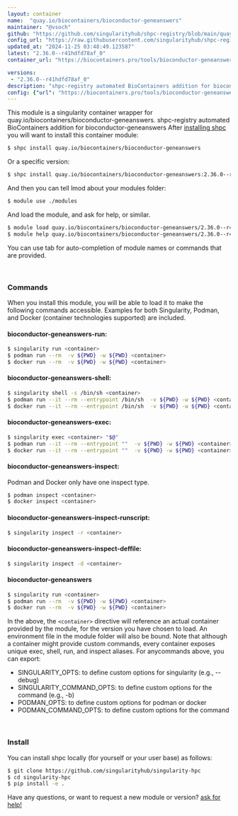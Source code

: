 ```yaml
---
layout: container
name:  "quay.io/biocontainers/bioconductor-geneanswers"
maintainer: "@vsoch"
github: "https://github.com/singularityhub/shpc-registry/blob/main/quay.io/biocontainers/bioconductor-geneanswers/container.yaml"
config_url: "https://raw.githubusercontent.com/singularityhub/shpc-registry/main/quay.io/biocontainers/bioconductor-geneanswers/container.yaml"
updated_at: "2024-11-25 03:48:49.123587"
latest: "2.36.0--r41hdfd78af_0"
container_url: "https://biocontainers.pro/tools/bioconductor-geneanswers"

versions:
 - "2.36.0--r41hdfd78af_0"
description: "shpc-registry automated BioContainers addition for bioconductor-geneanswers"
config: {"url": "https://biocontainers.pro/tools/bioconductor-geneanswers", "maintainer": "@vsoch", "description": "shpc-registry automated BioContainers addition for bioconductor-geneanswers", "latest": {"2.36.0--r41hdfd78af_0": "sha256:ec3dd276b4a096f94fd67fd773a2720668cc874bce201dd1daf1e8fa58b2d1bb"}, "tags": {"2.36.0--r41hdfd78af_0": "sha256:ec3dd276b4a096f94fd67fd773a2720668cc874bce201dd1daf1e8fa58b2d1bb"}, "docker": "quay.io/biocontainers/bioconductor-geneanswers"}
---
```


This module is a singularity container wrapper for quay.io/biocontainers/bioconductor-geneanswers.
shpc-registry automated BioContainers addition for bioconductor-geneanswers
After [installing shpc](#install) you will want to install this container module:


```bash
$ shpc install quay.io/biocontainers/bioconductor-geneanswers
```

Or a specific version:

```bash
$ shpc install quay.io/biocontainers/bioconductor-geneanswers:2.36.0--r41hdfd78af_0
```

And then you can tell lmod about your modules folder:

```bash
$ module use ./modules
```

And load the module, and ask for help, or similar.

```bash
$ module load quay.io/biocontainers/bioconductor-geneanswers/2.36.0--r41hdfd78af_0
$ module help quay.io/biocontainers/bioconductor-geneanswers/2.36.0--r41hdfd78af_0
```

You can use tab for auto-completion of module names or commands that are provided.

<br>

### Commands

When you install this module, you will be able to load it to make the following commands accessible.
Examples for both Singularity, Podman, and Docker (container technologies supported) are included.

#### bioconductor-geneanswers-run:

```bash
$ singularity run <container>
$ podman run --rm  -v ${PWD} -w ${PWD} <container>
$ docker run --rm  -v ${PWD} -w ${PWD} <container>
```

#### bioconductor-geneanswers-shell:

```bash
$ singularity shell -s /bin/sh <container>
$ podman run --it --rm --entrypoint /bin/sh  -v ${PWD} -w ${PWD} <container>
$ docker run --it --rm --entrypoint /bin/sh  -v ${PWD} -w ${PWD} <container>
```

#### bioconductor-geneanswers-exec:

```bash
$ singularity exec <container> "$@"
$ podman run --it --rm --entrypoint ""  -v ${PWD} -w ${PWD} <container> "$@"
$ docker run --it --rm --entrypoint ""  -v ${PWD} -w ${PWD} <container> "$@"
```

#### bioconductor-geneanswers-inspect:

Podman and Docker only have one inspect type.

```bash
$ podman inspect <container>
$ docker inspect <container>
```

#### bioconductor-geneanswers-inspect-runscript:

```bash
$ singularity inspect -r <container>
```

#### bioconductor-geneanswers-inspect-deffile:

```bash
$ singularity inspect -d <container>
```



#### bioconductor-geneanswers

```bash
$ singularity run <container>
$ podman run --rm  -v ${PWD} -w ${PWD} <container>
$ docker run --rm  -v ${PWD} -w ${PWD} <container>
```


In the above, the `<container>` directive will reference an actual container provided
by the module, for the version you have chosen to load. An environment file in the
module folder will also be bound. Note that although a container
might provide custom commands, every container exposes unique exec, shell, run, and
inspect aliases. For anycommands above, you can export:

 - SINGULARITY_OPTS: to define custom options for singularity (e.g., --debug)
 - SINGULARITY_COMMAND_OPTS: to define custom options for the command (e.g., -b)
 - PODMAN_OPTS: to define custom options for podman or docker
 - PODMAN_COMMAND_OPTS: to define custom options for the command

<br>

### Install

You can install shpc locally (for yourself or your user base) as follows:

```bash
$ git clone https://github.com/singularityhub/singularity-hpc
$ cd singularity-hpc
$ pip install -e .
```

Have any questions, or want to request a new module or version? [ask for help!](https://github.com/singularityhub/singularity-hpc/issues)